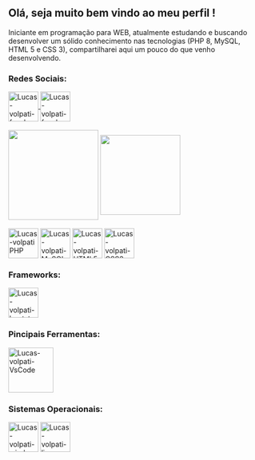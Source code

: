 <link rel="stylesheet" href="https://cdn.jsdelivr.net/gh/devicons/devicon@v2.12.0/devicon.min.css">


<h2>Olá, seja muito bem vindo ao meu perfil !</h2>

<p>Iniciante em programação para WEB, atualmente estudando e buscando desenvolver um sólido conhecimento nas tecnologias (PHP 8, MySQL, HTML 5 e CSS 3), compartilharei aqui um pouco do que venho desenvolvendo.</p>


<h3>Redes Sociais:</h3>
<div>
<a href="https://www.facebook.com/lucas.alcantararodrigues/">
    <img align="center" alt="Lucas-volpati-facebook" src="https://cdn.jsdelivr.net/gh/devicons/devicon/icons/facebook/facebook-original.svg" height="60" width="60">
</a> 
<a href="linkedin.com/in/lucas-alcântara-rodrigues-volpati-1201499a">
    <img align="center" alt="Lucas-volpati-facebook" src="https://cdn.jsdelivr.net/gh/devicons/devicon/icons/linkedin/linkedin-original.svg" height="60" width="60">
</a>
</div>
<br>


<div style="display: inline-block">
  <img height="180em" align="center" src="https://github-readme-stats.vercel.app/api?username=Lucas-volpati&show_icons=true&theme=dark">
  <img height="160em" align="center" src="https://github-readme-stats.vercel.app/api/top-langs/?username=Lucas-volpati&layout=compact&theme=dark&c%2B%2B">

</div>

<div style="display: inline-block"><br>
  <img align="center" alt="Lucas-volpati PHP" src="https://cdn.jsdelivr.net/gh/devicons/devicon/icons/php/php-plain.svg" height="60" width="60">
 
  <img align="center" alt="Lucas-volpati-MySQL" src="https://cdn.jsdelivr.net/gh/devicons/devicon/icons/mysql/mysql-original-wordmark.svg" height="60" width="60">

  <img align="center" alt="Lucas-volpati-HTML5" height="60" width="60" src="https://cdn.jsdelivr.net/gh/devicons/devicon/icons/html5/html5-plain-wordmark.svg">

  <img align="center" alt="Lucas-volpati-CSS3" height="60" width="60" src="https://cdn.jsdelivr.net/gh/devicons/devicon/icons/css3/css3-plain-wordmark.svg">

</div>


<h3>Frameworks:</h3>
  <img align="center" alt="Lucas-volpati-bootstrap" height="60" width="60" src="https://cdn.jsdelivr.net/gh/devicons/devicon/icons/bootstrap/bootstrap-plain-wordmark.svg">


<h3>Pincipais Ferramentas:</h3>

<div style="disply: inline-block">
<img align="center" alt="Lucas-volpati-VsCode" height="90" width="90" src="https://cdn.jsdelivr.net/gh/devicons/devicon/icons/visualstudio/visualstudio-plain-wordmark.svg">

</div>
<h3>Sistemas Operacionais:</h3>

<div style="disply: inline-block">
<img align="center" alt="Lucas-volpati-windows" height="60" width="60" src="https://cdn.jsdelivr.net/gh/devicons/devicon/icons/windows8/windows8-original.svg">
<img align="center" alt="Lucas-volpati-linux" height="60" width="60" src="https://cdn.jsdelivr.net/gh/devicons/devicon/icons/linux/linux-original.svg">

</div>

<!---
Lucas-volpati/Lucas-volpati is a ✨ special ✨ repository because its `README.md` (this file) appears on your GitHub profile.
You can click the Preview link to take a look at your changes.
--->
